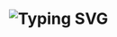 <h1 align="center">
  <img src="https://readme-typing-svg.herokuapp.com?font=Fira+Code&size=35&duration=3000&pause=500&color=10DD46&center=true&vCenter=true&random=false&width=440&height=60&lines=Hi+there!!+%F0%9F%99%8C;I'm+T%C3%A0i+%F0%9F%99%8E%E2%80%8D%E2%99%82%EF%B8%8F" alt="Typing SVG" />
</h1>

